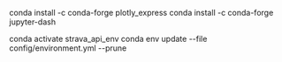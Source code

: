 conda install -c conda-forge plotly_express
conda install -c conda-forge jupyter-dash

conda activate strava_api_env
conda env update --file config/environment.yml --prune